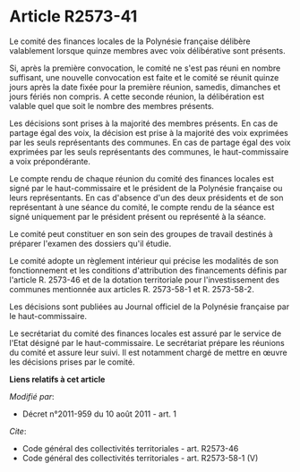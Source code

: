 # Article R2573-41

Le comité des finances locales de la Polynésie française délibère valablement lorsque quinze membres avec voix délibérative
sont présents.

Si, après la première convocation, le comité ne s'est pas réuni en nombre suffisant, une nouvelle convocation est faite et le
comité se réunit quinze jours après la date fixée pour la première réunion, samedis, dimanches et jours fériés non compris. A
cette seconde réunion, la délibération est valable quel que soit le nombre des membres présents.

Les décisions sont prises à la majorité des membres présents. En cas de partage égal des voix, la décision est prise à la
majorité des voix exprimées par les seuls représentants des communes. En cas de partage égal des voix exprimées par les seuls
représentants des communes, le haut-commissaire a voix prépondérante.

Le compte rendu de chaque réunion du comité des finances locales est signé par le haut-commissaire et le président de la
Polynésie française ou leurs représentants. En cas d'absence d'un des deux présidents et de son représentant à une séance du
comité, le compte rendu de la séance est signé uniquement par le président présent ou représenté à la séance.

Le comité peut constituer en son sein des groupes de travail destinés à préparer l'examen des dossiers qu'il étudie.

Le comité adopte un règlement intérieur qui précise les modalités de son fonctionnement et les conditions d'attribution des
financements définis par l'article R. 2573-46 et de la dotation territoriale pour l'investissement des communes mentionnée
aux articles R. 2573-58-1 et R. 2573-58-2.

Les décisions sont publiées au Journal officiel de la Polynésie française par le haut-commissaire.

Le secrétariat du comité des finances locales est assuré par le service de l'Etat désigné par le haut-commissaire. Le
secrétariat prépare les réunions du comité et assure leur suivi. Il est notamment chargé de mettre en œuvre les décisions
prises par le comité.

**Liens relatifs à cet article**

_Modifié par_:

  - Décret n°2011-959 du 10 août 2011 - art. 1

_Cite_:

  - Code général des collectivités territoriales - art. R2573-46
  - Code général des collectivités territoriales - art. R2573-58-1 (V)
